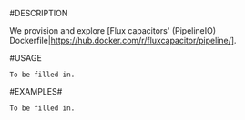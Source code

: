 #DESCRIPTION

We provision and explore [Flux capacitors' (PipelineIO) Dockerfile|https://hub.docker.com/r/fluxcapacitor/pipeline/].

#USAGE

```
To be filled in.
```

#EXAMPLES#
```
To be filled in.
```
